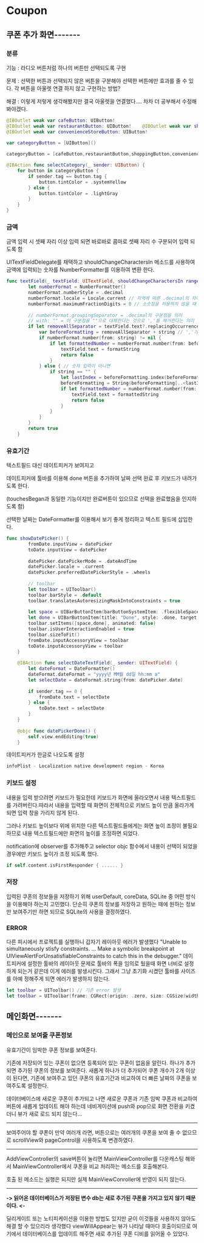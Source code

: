 # Coupon

## 쿠폰 추가 화면-------

### 분류

기능 : 라디오 버튼처럼 하나의 버튼만 선택되도록 구현

문제 : 선택한 버튼과 선택되지 않은 버튼을 구분해야 선택한 버튼에만 효과를 줄 수 있다. 각 버튼을 아울렛 연결 하지 않고 구현하는 방법?

해결 : 이렇게 저렇게 생각해봤지만 결국 아울렛을 연결했다.... 차차 더 공부해서 수정해봐야겠다. 

```swift
@IBOutlet weak var cafeButton: UIButton!
@IBOutlet weak var restaurantButton: UIButton!    @IBOutlet weak var shoppingButton: UIButton!
@IBOutlet weak var convenienceStoreButton: UIButton!
    
var categoryButton = [UIButton]()

categoryButton = [cafeButton,restaurantButton,shoppingButton,convenienceStoreButton]

@IBAction func selectCategory(_ sender: UIButton) {
    for button in categoryButton {
        if sender.tag == button.tag {
            button.tintColor = .systemYellow
        } else {
            button.tintColor = .lightGray
        }
    }
}
```

### 금액

금액 입력 시 셋째 자리 이상 입력 되면 바로바로 콤마로 셋째 자리 수 구분되어 입력 되도록 함

UITextFieldDelegate를 채택하고 shouldChangeCharactersIn 메소드를 사용하여 금액에 입력되는 숫자를 NumberFormatter를 이용하여 변환 한다.

```swift
func textField(_ textField: UITextField, shouldChangeCharactersIn range: NSRange, replacementString string: String) -> Bool {
        let numberFormat = NumberFormatter()
        numberFormat.numberStyle = .decimal
        numberFormat.locale = Locale.current // 지역에 따른 .decimal의 차이를 반영 (디바이스에 설정된 지역으로 값 설정)
        numberFormat.maximumFractionDigits = 0 // 소숫점을 허용하지 않을 때 0 설정
        
        // numberFormat.groupingSeparator = .decimal의 구분점을 의미
        // with: "" = 이 구분점을 ""으로 대체한다는 것으로 ','를 제거한다는 의미
        if let removeAllSeparator = textField.text?.replacingOccurrences(of: numberFormat.groupingSeparator, with: "") {
            var beforeFormatting = removeAllSeparator + string // ','가 제거된 문자열과 새로 입력된 문자열을 합침
            if numberFormat.number(from: string) != nil {
                if let formattedNumber = numberFormat.number(from: beforeFormatting), let formatString = numberFormat.string(from: formattedNumber) {
                    textField.text = formatString
                    return false
                }
            } else { // 숫자 입력이 아니면
                if string == "" {
                    let lastIndex = beforeFormatting.index(beforeFormatting.endIndex, offsetBy: -1)
                    beforeFormatting = String(beforeFormatting[..<lastIndex])
                    if let formattedNumber = numberFormat.number(from: beforeFormatting), let formattedString = numberFormat.string(from: formattedNumber) {
                        textField.text = formattedString
                        return false
                    }
                }
            }
        }
        return true
    }
```

### 유효기간

텍스트필드 대신 데이트피커가 보여지고

데이트피커에 툴바를 이용해 done 버튼을 추가하여 날짜 선택 완료 후 키보드가 내려가도록 한다.

(touchesBegan과 동일한 기능이지만 완료버튼이 있으므로 선택을 완료했음을 인지하도록 함)

선택한 날짜는 DateFormatter를 이용해서 보기 좋게 정리하고 텍스트 필드에 삽입한다.

```swift
func showDatePicker() {
        fromDate.inputView = datePicker
        toDate.inputView = datePicker
        
        datePicker.datePickerMode = .dateAndTime
        datePicker.locale = .current
        datePicker.preferredDatePickerStyle = .wheels
        
        // toolbar
        let toolbar = UIToolbar()
        toolbar.barStyle = .default
        toolbar.translatesAutoresizingMaskIntoConstraints = true
        
        let space = UIBarButtonItem(barButtonSystemItem: .flexibleSpace, target: nil, action: nil)
        let done = UIBarButtonItem(title: "Done", style: .done, target: self, action: #selector(datePickerDone))
        toolbar.setItems([space,done], animated: false)
        toolbar.isUserInteractionEnabled = true
        toolbar.sizeToFit()
        fromDate.inputAccessoryView = toolbar
        toDate.inputAccessoryView = toolbar
    }
    
    @IBAction func selectDateTextField(_ sender: UITextField) {
        let dateFormat = DateFormatter()
        dateFormat.dateFormat = "yyyy년 MM월 dd일 hh:mm a"
        let selectDate = dateFormat.string(from: datePicker.date)
       
        if sender.tag == 0 {
            fromDate.text = selectDate
        } else {
            toDate.text = selectDate
        }
    }
    
    @objc func datePickerDone() {
        self.view.endEditing(true)
    }
```

데이트피커가 한글로 나오도록 설정

```swift
infoPlist - Localization native development region - Korea
```

### 키보드 설정

내용을 입력 받으려면 키보드가 필요한데 키보드가 화면에 올라오면서 내용 텍스트필드를 가려버린다.따라서 내용을 입력할 때 화면이 전체적으로 키보드 높이 만큼 올라가게 되면 입력 창을 가리지 않게 된다.

그러나 키보드 높이보다 위에 위치한 다른 텍스트필드들에게는 화면 높이 조정이 불필요 하므로 내용 텍스트필드에만 화면의 높이를 조정하면 되었다.

notification에 observer를 추가해주고 selector objc 함수에서 내용이 선택이 되었을 경우에만 키보드 높이가 조정 되도록 했다.

```swift
if self.content.isFirstResponder { ...... }
```

### 저장

입력된 쿠폰의 정보들을 저장하기 위해 userDefault, coreData, SQLite 중 어떤 방식을 이용해야 하는지 고민했다. 단순히 쿠폰의 정보를 저장하고 원하는 때에 원하는 정보만 보여주기만 하면 되므로 SQLite의 사용을 결정하였다.

### ERROR

다른 피시에서 프로젝트를 실행하니 갑자기 레이아웃 에러가 발생했다
"Unable to simultaneously stisfy constraints. ... Make a symbolic breakpoint at UIViewAlertForUnsatisfiableConstraints to catch this in the debugger."
데이트피커에 설정한 툴바의 레이아웃 문제로 툴바의 폭을 임의로 뒀을때 화면 너비로 설정하게 되는거 같은데 이게 에러를 발생시킨다.
그래서 그냥 초기화 시켰던 툴바를 사이즈를 아예 정해주게 되면 에러가 발생하지 않는다.

```swift
let toolbar = UIToolbar() // 기존 error 발생
let toolbar = UIToolbar(frame: CGRect(origin: .zero, size: CGSize(width: datePicker.layer.frame,width, height: CGFloat(40)))) // 변경 error 사라짐
```

## 메인화면-------

### 메인으로 보여줄 쿠폰정보

유효기간이 임박한 쿠폰 정보를 보여준다.

기존에 저장되어 있는 쿠폰이 없으면 등록되어 있는 쿠폰이 없음을 알린다. 하나가 추가되면 추가된 쿠폰의 정보를 보여준다. 새롭게 하나가 더 추가되어 쿠폰 개수가 2개 이상이 된다면, 기존에 보여주고 있던 쿠폰의 유효기간과 비교하여 더 빠른 날짜의 쿠폰을 보여주도록 설정한다.

데이터베이스에 새로운 쿠폰이 추가되고 나면 새로운 쿠폰과 기존 임박 쿠폰과 비교하여 버튼에 새롭게 업데이트 해야 하는데 네비게이션에 push와 pop으로 화면 전환을 키켰더니 뷰가 새로 로드 되지 않는다...

------------------------

보여주어야 할 쿠폰이 만약 여러개 라면, 버튼으로는 여러개의 쿠폰을 보여 줄 수 없으므로 scrollView와 pageControl을 사용하도록 변경하였다.

--------------

AddViewController의 save버튼이 눌리면 MainViewController를 다운캐스팅 해와서 MainViewController에서 쿠폰을 비교 처리하는 메소드를 호출해본다.

호출 된 메소드는 실행은 되지만 실제 MainViewConroller에 반영이 되지 않는다.

---------------

**-> 읽어온 데이터베이스가 저장된 변수 db는 새로 추가된 쿠폰을 가지고 있지 않기 때문이다. <-**

딜리게이트 또는 노티피케이션을 이용한 방법도 있지만 굳이 이것들을 사용하지 않아도 해결 할 수 있으리라 생각했다
viewWillAppear는 뷰가 나타날 때마다 호출이되므로 여기에서 데이터베이스를 업데이트 해주면 새로 추가된 쿠폰 디비를 읽어올 수 있었다.